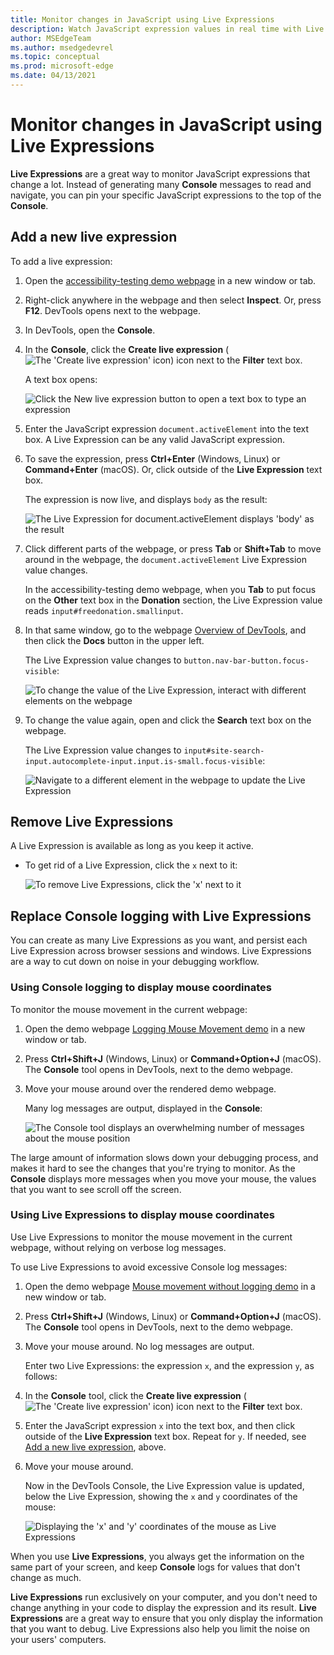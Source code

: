 ```yaml
---
title: Monitor changes in JavaScript using Live Expressions
description: Watch JavaScript expression values in real time with Live Expressions.  If you find yourself typing the same JavaScript expressions into the Console tool repeatedly, try Live Expressions instead.
author: MSEdgeTeam
ms.author: msedgedevrel
ms.topic: conceptual
ms.prod: microsoft-edge
ms.date: 04/13/2021
---
```

# Monitor changes in JavaScript using Live Expressions

<!-- very short article in other repo:
Watch JavaScript values in real-time with Live Expressions -->

**Live Expressions** are a great way to monitor JavaScript expressions that change a lot.  Instead of generating many **Console** messages to read and navigate, you can pin your specific JavaScript expressions to the top of the **Console**.


<!-- ====================================================================== -->
## Add a new live expression

To add a live expression:

1. Open the [accessibility-testing demo webpage](https://microsoftedge.github.io/Demos/devtools-a11y-testing/) in a new window or tab.

1. Right-click anywhere in the webpage and then select **Inspect**.  Or, press **F12**.  DevTools opens next to the webpage.

1. In DevTools, open the **Console**.

1. In the **Console**, click the **Create live expression** (![The 'Create live expression' icon](./live-expressions-images/create-live-expression-light-mode.png)) icon next to the **Filter** text box.

   A text box opens:

   ![Click the New live expression button to open a text box to type an expression](./live-expressions-images/console-live-expressions-new.png)

1. Enter the JavaScript expression `document.activeElement` into the text box.  A Live Expression can be any valid JavaScript expression.

1. To save the expression, press **Ctrl+Enter** (Windows, Linux) or **Command+Enter** (macOS).  Or, click outside of the **Live Expression** text box.

   The expression is now live, and displays `body` as the result:

   <!-- update the captures, they assume that you're not reading the present article or accessibility demo page, but are reading the Dev Tools Overview article: -->

   ![The Live Expression for document.activeElement displays 'body' as the result](./live-expressions-images/console-live-expressions-document-active-element.png)

1. Click different parts of the webpage, or press **Tab** or **Shift+Tab** to move around in the webpage, the `document.activeElement` Live Expression value changes.

   In the accessibility-testing demo webpage, when you **Tab** to put focus on the **Other** text box in the **Donation** section, the Live Expression value reads `input#freedonation.smallinput`.

   <!-- revise the step & the capture after it: -->

1. In that same window, go to the webpage [Overview of DevTools](../overview.md), and then click the **Docs** button in the upper left.

   The Live Expression value changes to `button.nav-bar-button.focus-visible`:

   ![To change the value of the Live Expression, interact with different elements on the webpage](./live-expressions-images/console-live-expressions-document-active-element-nav-button.png)

1. To change the value again, open and click the **Search** text box on the webpage.

   The Live Expression value changes to `input#site-search-input.autocomplete-input.input.is-small.focus-visible`:

   ![Navigate to a different element in the webpage to update the Live Expression](./live-expressions-images/console-live-expressions-document-active-element-search.png)


<!-- ====================================================================== -->
## Remove Live Expressions

A Live Expression is available as long as you keep it active.

*  To get rid of a Live Expression, click the `x` next to it:

   ![To remove Live Expressions, click the 'x' next to it](./live-expressions-images/console-live-expressions-remove.png)


<!-- ====================================================================== -->
## Replace Console logging with Live Expressions

You can create as many Live Expressions as you want, and persist each Live Expression across browser sessions and windows.  Live Expressions are a way to cut down on noise in your debugging workflow.


### Using Console logging to display mouse coordinates

To monitor the mouse movement in the current webpage:

1. Open the demo webpage [Logging Mouse Movement demo](https://microsoftedge.github.io/Demos/devtools-console/mousemove.html) in a new window or tab.

1. Press **Ctrl+Shift+J** (Windows, Linux) or **Command+Option+J** (macOS).  The **Console** tool opens in DevTools, next to the demo webpage.

1. Move your mouse around over the rendered demo webpage.

   Many log messages are output, displayed in the **Console**:

   ![The Console tool displays an overwhelming number of messages about the mouse position](./live-expressions-images/console-live-expression-mouse-logging.png)

The large amount of information slows down your debugging process, and makes it hard to see the changes that you're trying to monitor.  As the **Console** displays more messages when you move your mouse, the values that you want to see scroll off the screen.


### Using Live Expressions to display mouse coordinates

Use Live Expressions to monitor the mouse movement in the current webpage, without relying on verbose log messages.

To use Live Expressions to avoid excessive Console log messages:

1. Open the demo webpage [Mouse movement without logging demo](https://microsoftedge.github.io/Demos/devtools-console/mousemove-no-log.html) in a new window or tab.

1. Press **Ctrl+Shift+J** (Windows, Linux) or **Command+Option+J** (macOS).  The **Console** tool opens in DevTools, next to the demo webpage.

1. Move your mouse around.  No log messages are output.

   Enter two Live Expressions: the expression `x`, and the expression `y`, as follows:

1. In the **Console** tool, click the **Create live expression** (![The 'Create live expression' icon](../media/create-live-expression-light-mode.png)) icon next to the **Filter** text box.

1. Enter the JavaScript expression `x` into the text box, and then click outside of the **Live Expression** text box.  Repeat for `y`.  If needed, see [Add a new live expression](#add-a-new-live-expression), above.

1. Move your mouse around.

   Now in the DevTools Console, the Live Expression value is updated, below the Live Expression, showing the `x` and `y` coordinates of the mouse:

   ![Displaying the 'x' and 'y' coordinates of the mouse as Live Expressions](./live-expressions-images/console-live-expressions-x-and-y.png)

When you use **Live Expressions**, you always get the information on the same part of your screen, and keep **Console** logs for values that don't change as much.

**Live Expressions** run exclusively on your computer, and you don't need to change anything in your code to display the expression and its result.  **Live Expressions** are a great way to ensure that you only display the information that you want to debug.  Live Expressions also help you limit the noise on your users' computers.
